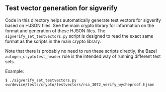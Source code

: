 Test vector generation for sigverify
------------------------------------

Code in this directory helps automatically generate test vectors for sigverify
based on HJSON files. See the main crypto library for information on the format
and generation of these HJSON files. The `sigverify_set_testvectors.py` script
is designed to read the exact same format as the scripts in the main crypto
library.

Note that there is probably no need to run these scripts directly; the Bazel
`autogen_cryptotest_header` rule is the intended way of running different test
sets.

Example:
```shell
$ ./sigverify_set_testvectors.py sw/device/tests/crypto/testvectors/rsa_3072_verify_wycheproof.hjson
```

